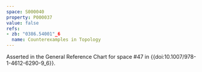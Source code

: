 ```yaml
---
space: S000040
property: P000037
value: false
refs:
- zb: "0386.54001"_6
  name: Counterexamples in Topology
---
```


Asserted in the General Reference Chart for space #47 in
{{doi:10.1007/978-1-4612-6290-9_6}}.
